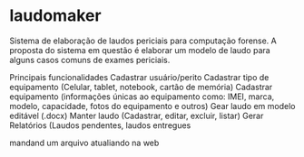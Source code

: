 # laudomaker
Sistema de elaboração de laudos periciais para computação forense. A proposta do sistema em questão é elaborar um modelo de laudo para alguns casos comuns de exames periciais.

Principais funcionalidades
Cadastrar usuário/perito
Cadastrar tipo de equipamento (Celular, tablet, notebook, cartão de memória)
Cadastrar equipamento (informações únicas ao equipamento como: IMEI, marca, modelo, capacidade, fotos do equipamento e outros)
Gear laudo em modelo editável (.docx)
Manter laudo (Cadastrar, editar, excluir, listar)
Gerar Relatórios (Laudos pendentes, laudos entregues

mandand um arquivo
atualiando na web
